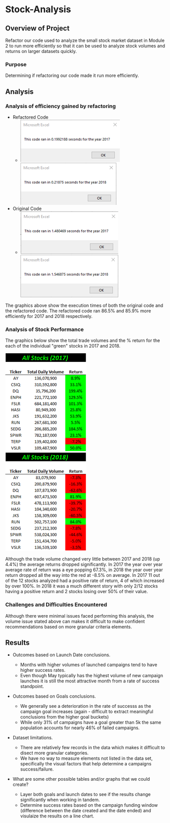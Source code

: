 # Stock-Analysis

## Overview of Project
Refactor our code used to analyze the small stock market dataset in Module 2 to run more efficiently so that it can be used to analyze stock volumes and returns on larger datasets quickly. 
### Purpose
Determining if refactoring our code made it run more efficiently. 
## Analysis

### Analysis of efficiency gained by refactoring 

- Refactored Code
  - ![](Resources/VBA_Challenge_2017.png) ![](Resources/VBA_Challenge_2018.png)
- Original Code
  - ![](Resources/OC_2017.png) ![](Resources/OC_2018.png)
  
The graphics above show the execution times of both the original code and the refactored code. The refactored code ran 86.5% and 85.9% more efficiently for 2017 and 2018 respectively. 

### Analysis of Stock Performance


The graphics below show the total trade volumes and the % return for the each of the individual "green" stocks in 2017 and 2018.

![](Resources/StockPerformance_2017.png) ![](Resources/StockPerformance_2018.png)

Although the trade volume changed very little between 2017 and 2018 (up 4.4%) the average returns dropped significantly. In 2017 the year over year average rate of return was a eye popping 67.3%, in 2018 the year over year return dropped all the way into the red at -8.5% on average. In 2017 11 out of the 12 stocks analyzed had a positive rate of return, 4 of which increased by over 100%. In 2018 it was a much different story with only 2/12 stocks having a positive return and 2 stocks losing over 50% of their value. 

### Challenges and Difficulties Encountered
Although there were minimal issues faced performing this analysis, the volume issue stated above can makes it difficult to make confident recommendations based on more granular criteria elements. 
## Results

- Outcomes based on Launch Date conclusions.
  - Months with higher volumes of launched campaigns tend to have higher success rates. 
  - Even though May typically has the highest volume of new campaign launches it is still the most attractive month from a rate of success standpoint. 

- Outcomes based on Goals conclusions. 
  - We generally see a deterioration in the rate of successs as the campaign goal increases (again - difficult to extract meaningful conclusions from the higher goal buckets)
  - While only 31% of campaigns have a goal greater than 5k the same population accounts for nearly 46% of failed campaigns.  

- Dataset limitations.
  - There are relatively few records in the data which makes it difficult to disect more granular categories. 
  - We have no way to measure elements not listed in the data set, specifically the visual factors that help determine a campaigns success/failure. 
  
- What are some other possible tables and/or graphs that we could create?
  - Layer both goals and launch dates to see if the results change significantly when working in tandem.  
  - Determine success rates based on the campaign funding window (difference between the date created and the date ended) and visulaize the results on a line chart. 
